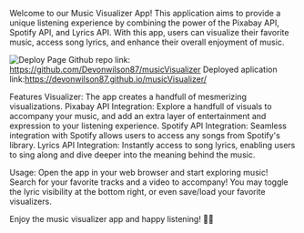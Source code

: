 Welcome to our Music Visualizer App! This application aims to provide a unique listening experience by combining the power of the Pixabay API, Spotify API, and Lyrics API. With this app, users can visualize their favorite music, access song lyrics, and enhance their overall enjoyment of music.

![Deploy Page](https://github.com/Devonwilson87/musicVisualizer/assets/158123085/b02f57f2-c4fb-4a1d-9f19-d0994b33ce2d)
Github repo link: https://github.com/Devonwilson87/musicVisualizer 
Deployed aplication link:https://devonwilson87.github.io/musicVisualizer/

Features Visualizer: The app creates a handfull of mesmerizing visualizations. Pixabay API Integration: Explore a handfull of visuals to accompany your music, and add an extra layer of entertainment and expression to your listening experience. Spotify API Integration: Seamless integration with Spotify allows users to access any songs from Spotify's library. Lyrics API Integration: Instantly access to song lyrics, enabling users to sing along and dive deeper into the meaning behind the music.

Usage: Open the app in your web browser and start exploring music! Search for your favorite tracks and a video to accompany! You may toggle the lyric visibility at the bottom right, or even save/load your favorite visualizers.

Enjoy the music visualizer app and happy listening! 🎵🎉